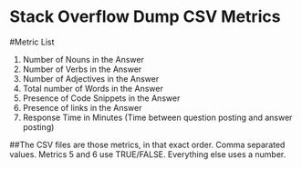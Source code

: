 Stack Overflow Dump CSV Metrics
===============================
#Metric List
1. Number of Nouns in the Answer
2. Number of Verbs in the Answer
3. Number of Adjectives in the Answer
4. Total number of Words in the Answer
5. Presence of Code Snippets in the Answer
6. Presence of links in the Answer
7. Response Time in Minutes (Time between question posting and answer posting)

##The CSV files are those metrics, in that exact order. Comma separated values. Metrics 5 and 6 use TRUE/FALSE. Everything else uses a number.